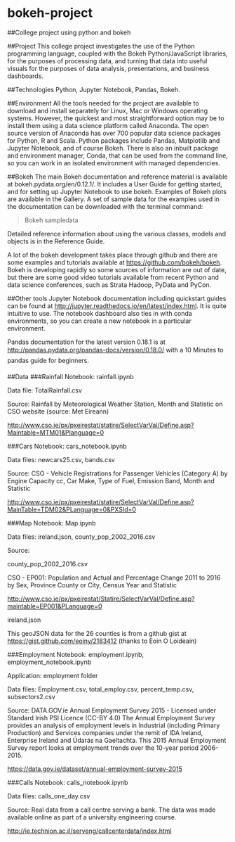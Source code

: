 # bokeh-project
##College project using python and bokeh

##Project
This college project investigates the use of the Python programming language, coupled with the Bokeh Python/JavaScript libraries, for the purposes of processing data, and turning that data into useful visuals for the purposes of data analysis, presentations, and business dashboards. 

##Technologies
Python, Jupyter Notebook, Pandas, Bokeh.

##Environment
All the tools needed for the project are available to download and install separately for Linux, Mac or Windows operating systems. However, the quickest and most straightforward option may be to install them using a data science platform called Anaconda. The open source version of Anaconda has over 700 popular data science packages for Python, R and Scala. Python packages include Pandas, Matplotlib and Jupyter Notebook, and of course Bokeh. There is also an inbuilt package and environment manager, Conda, that can be used from the command line, so you can work in an isolated environment with managed dependencies.

##Bokeh
The main Bokeh documentation and reference material is available at bokeh.pydata.org/en/0.12.1/. It includes a User Guide for getting started, and for setting up Jupyter Notebook to use bokeh. Examples of Bokeh plots are available in the Gallery.
A set of sample data for the examples used in the documentation can be downloaded with the terminal command:

>Bokeh sampledata

Detailed reference information about using the various classes, models and objects is in the Reference Guide.

A lot of the bokeh development takes place through github and there are some examples and tutorials available at https://github.com/bokeh/bokeh.
Bokeh is developing rapidly so some sources of information are out of date, but there are some good video tutorials available from recent Python and data science conferences, such as Strata Hadoop, PyData and PyCon.

##Other tools
Jupyter Notebook documentation including quickstart guides can be found at http://jupyter.readthedocs.io/en/latest/index.html. It is quite intuitive to use.
The notebook dashboard also ties in with conda environments, so you can create a new notebook in a particular environment. 

Pandas documentation for the latest version 0.18.1 is at http://pandas.pydata.org/pandas-docs/version/0.18.0/ with a 10 Minutes to pandas guide for beginners.

##Data
###Rainfall
Notebook: rainfall.ipynb

Data file: TotalRainfall.csv

Source:
Rainfall by Meteorological Weather Station, Month and Statistic on CSO website (source: Met Eireann)

http://www.cso.ie/px/pxeirestat/statire/SelectVarVal/Define.asp?Maintable=MTM01&Planguage=0

###Cars
Notebook: cars_notebook.ipynb

Data files: newcars25.csv, bands.csv

Source:
CSO  - Vehicle Registrations for Passenger Vehicles (Category A) by Engine Capacity cc, Car Make, Type of Fuel, Emission Band, Month and Statistic

http://www.cso.ie/px/pxeirestat/statire/SelectVarVal/Define.asp?MainTable=TDM02&PLanguage=0&PXSId=0

###Map
Notebook: Map.ipynb

Data files: ireland.json, county_pop_2002_2016.csv

Source:

county_pop_2002_2016.csv 

CSO  - EP001: Population and Actual and Percentage Change 2011 to 2016 by Sex, Province County or City, Census Year and Statistic

http://www.cso.ie/px/pxeirestat/Statire/SelectVarVal/Define.asp?maintable=EP001&PLanguage=0

ireland.json

This geoJSON data for the 26 counties is from a github gist at https://gist.github.com/eoiny/2183412 (thanks to Eoin O Loideain)

###Employment
Notebook: employment.ipynb, employment_notebook.ipynb

Application: employment folder

Data files: Employment.csv, total_employ.csv, percent_temp.csv, subsectors2.csv

Source:
DATA.GOV.ie Annual Employment Survey 2015 - Licensed under Standard Irish PSI Licence (CC-BY 4.0)
The Annual Employment Survey provides an analysis of employment levels in Industrial (including Primary Production) and Services companies under the remit of IDA Ireland, Enterprise Ireland and Údarás na Gaeltachta. This 2015 Annual Employment Survey report looks at employment trends over the 10-year period 2006-2015.

https://data.gov.ie/dataset/annual-employment-survey-2015

###Calls
Notebook: calls_notebook.ipynb

Data files: calls_one_day.csv

Source: 
Real data from a call centre serving a bank. The data was made available online as part of a university engineering course.

http://ie.technion.ac.il/serveng/callcenterdata/index.html 
